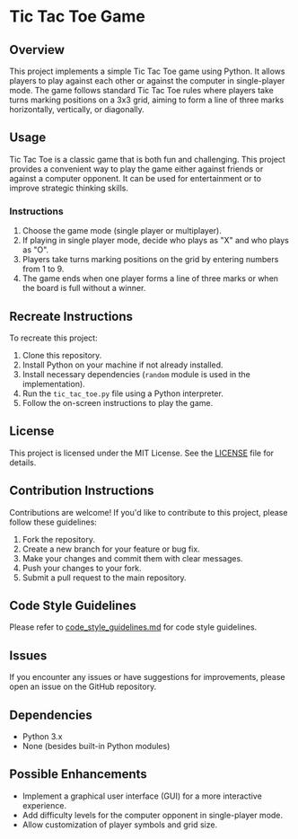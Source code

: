 # Tic Tac Toe Game

## Overview
This project implements a simple Tic Tac Toe game using Python. It allows players to play against each other or against the computer in single-player mode. The game follows standard Tic Tac Toe rules where players take turns marking positions on a 3x3 grid, aiming to form a line of three marks horizontally, vertically, or diagonally.

## Usage
Tic Tac Toe is a classic game that is both fun and challenging. This project provides a convenient way to play the game either against friends or against a computer opponent. It can be used for entertainment or to improve strategic thinking skills.

### Instructions
1. Choose the game mode (single player or multiplayer).
2. If playing in single player mode, decide who plays as "X" and who plays as "O".
3. Players take turns marking positions on the grid by entering numbers from 1 to 9.
4. The game ends when one player forms a line of three marks or when the board is full without a winner.

## Recreate Instructions
To recreate this project:

1. Clone this repository.
2. Install Python on your machine if not already installed.
3. Install necessary dependencies (`random` module is used in the implementation).
4. Run the `tic_tac_toe.py` file using a Python interpreter.
5. Follow the on-screen instructions to play the game.

## License
This project is licensed under the MIT License. See the [LICENSE](LICENSE) file for details.

## Contribution Instructions
Contributions are welcome! If you'd like to contribute to this project, please follow these guidelines:

1. Fork the repository.
2. Create a new branch for your feature or bug fix.
3. Make your changes and commit them with clear messages.
4. Push your changes to your fork.
5. Submit a pull request to the main repository.

## Code Style Guidelines
Please refer to [code_style_guidelines.md](code_style_guidelines.md) for code style guidelines.

## Issues
If you encounter any issues or have suggestions for improvements, please open an issue on the GitHub repository.

## Dependencies
- Python 3.x
- None (besides built-in Python modules)

## Possible Enhancements
- Implement a graphical user interface (GUI) for a more interactive experience.
- Add difficulty levels for the computer opponent in single-player mode.
- Allow customization of player symbols and grid size.
